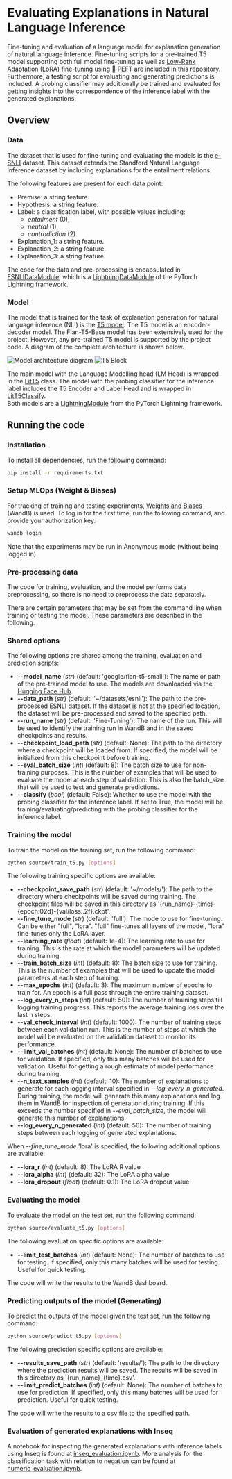 # Evaluating Explanations in Natural Language Inference
Fine-tuning and evaluation of a language model for explanation generation of natural language inference. Fine-tuning scripts for a pre-trained T5 model supporting both full model fine-tuning as well as [Low-Rank Adaptation](https://arxiv.org/abs/2106.09685) (LoRA) fine-tuning using [🤗 PEFT](https://github.com/huggingface/peft) are included in this repository. Furthermore, a testing script for evaluating and generating predictions is included. A probing classifier may additionally be trained and evaluated for getting insights into the correspondence of the inference label with the generated explanations.

## Overview
### Data
The dataset that is used for fine-tuning and evaluating the models is the [e-SNLI](https://huggingface.co/datasets/esnli) dataset. This dataset extends the Standford Natural Language Inference dataset by including explanations for the entailment relations.

The following features are present for each data point:
- Premise: a string feature.
- Hypothesis: a string feature.
- Label: a classification label, with possible values including: 
  - *entailment* (0),
  - *neutral* (1),
  - *contradiction* (2).
- Explanation_1: a string feature.
- Explanation_2: a string feature.
- Explanation_3: a string feature.

The code for the data and pre-processing is encapsulated in [ESNLIDataModule](esnli_data.py), which is a [LightningDataModule](https://lightning.ai/docs/pytorch/stable/data/datamodule.html?highlight%3Ddatamodule) of the PyTorch Lightning framework.

### Model
The model that is trained for the task of explanation generation for natural language inference (NLI) is the [T5 model](https://huggingface.co/docs/transformers/model_doc/t5). The T5 model is an encoder-decoder model. The Flan-T5-Base model has been extensively used for the project. However, any pre-trained T5 model is supported by the project code. A diagram of the complete architecture is shown below.

![Model architecture diagram](images/model_architecture.png)
![T5 Block](images/T5_block.png)

The main model with the Language Modelling head (LM Head) is wrapped in the [LitT5](source/t5_lit_module.py) class. The model with the probing classifier for the inference label includes the T5 Encoder and Label Head and is wrapped in [LitT5Classify](source/t5_lit_classify.py).  
Both models are a [LightningModule](https://lightning.ai/docs/pytorch/stable/common/lightning_module.html) from the PyTorch Lightning framework.

## Running the code
### Installation
To install all dependencies, run the following command:
```bash
pip install -r requirements.txt
```

### Setup MLOps (Weight & Biases)
For tracking of training and testing experiments, [Weights and Biases](https://wandb.ai/site) (WandB) is used. To log in for the first time, run the following command, and provide your authorization key:
```bash
wandb login
```
Note that the experiments may be run in Anonymous mode (without being logged in).

### Pre-processing data
The code for training, evaluation, and the model performs data preprocessing, so there is no need to preprocess the data separately.

There are certain parameters that may be set from the command line when training or testing the model. These parameters are described in the following.

### Shared options
The following options are shared among the training, evaluation and prediction scripts:

- **--model_name** (*str*) (default: 'google/flan-t5-small'): The name or path of the pre-trained model to use. The models are downloaded via the [Hugging Face Hub](https://huggingface.co/models).
- **--data_path** (*str*) (default: '~/datasets/esnli'): The path to the pre-processed ESNLI dataset. If the dataset is not at the specified location, the dataset will be pre-processed and saved to the specified path.
- **--run_name** (*str*) (default: 'Fine-Tuning'): The name of the run. This will be used to identify the training run in WandB and in the saved checkpoints and results.
- **--checkpoint_load_path** (*str*) (default: None): The path to the directory where a checkpoint will be loaded from. If specified, the model will be initialized from this checkpoint before training.
- **--eval_batch_size** (*int*) (default: 8): The batch size to use for non-training purposes. This is the number of examples that will be used to evaluate the model at each step of validation. This is also the batch_size that will be used to test and generate predictions.
- **--classify** (*bool*) (default: False): Whether to use the model with the probing classifier for the inference label. If set to True, the model will be training/evaluating/predicting with the probing classifier for the inference label.


### Training the model
To train the model on the training set, run the following command:

```bash
python source/train_t5.py [options]
```
The following training specific options are available:
- **--checkpoint_save_path** (*str*) (default: '~/models/'): The path to the directory where checkpoints will be saved during training. The checkpoint files will be saved in this directory as '{run_name}-{time}-{epoch:02d}-{val/loss:.2f}.ckpt'.
- **--fine_tune_mode** (*str*) (default: 'full'): The mode to use for fine-tuning. Can be either "full", "lora". "full" fine-tunes all layers of the model, "lora" fine-tunes only the LoRA layer.
- **--learning_rate** (*float*) (default: 1e-4): The learning rate to use for training. This is the rate at which the model parameters will be updated during training.
- **--train_batch_size** (*int*) (default: 8): The batch size to use for training. This is the number of examples that will be used to update the model parameters at each step of training.
- **--max_epochs** (*int*) (default: 3): The maximum number of epochs to train for. An epoch is a full pass through the entire training dataset.
- **--log_every_n_steps** (*int*) (default: 50): The number of training steps till logging training progress. This reports the average training loss over the last n steps.
- **--val_check_interval** (*int*) (default: 1000): The number of training steps between each validation run. This is the number of steps at which the model will be evaluated on the validation dataset to monitor its performance.
- **--limit_val_batches** (*int*) (default: None): The number of batches to use for validation. If specified, only this many batches will be used for validation. Useful for getting a rough estimate of model performance during training.
- **--n_text_samples** (*int*) (default: 10): The number of explanations to generate for each logging interval specified in *--log_every_n_generated*. During training, the model will generate this many explanations and log them in WandB for inspection of generation during training. If this exceeds the number specified in *--eval_batch_size*, the model will generate this number of explanations.
- **--log_every_n_generated** (*int*) (default: 50): The number of training steps between each logging of generated explanations.

When *--fine_tune_mode* 'lora' is specified, the following additional options are available:
- **--lora_r** (*int*) (default: 8): The LoRA R value
- **--lora_alpha** (*int*) (default: 32): The LoRA alpha value
- **--lora_dropout** (*float*) (default: 0.1): The LoRA dropout value

### Evaluating the model
To evaluate the model on the test set, run the following command:

```bash
python source/evaluate_t5.py [options]
```
The following evaluation specific options are available:
- **--limit_test_batches** (*int*) (default: None): The number of batches to use for testing. If specified, only this many batches will be used for testing. Useful for quick testing.

The code will write the results to the WandB dashboard.

### Predicting outputs of the model (Generating)
To predict the outputs of the model given the test set, run the following command:

```bash
python source/predict_t5.py [options]
```
The following prediction specific options are available:
- **--results_save_path** (*str*) (default: 'results/'): The path to the directory where the prediction results will be saved. The results will be saved in this directory as '{run_name}_{time}.csv'.
- **--limit_predict_batches** (*int*) (default: None): The number of batches to use for prediction. If specified, only this many batches will be used for prediction. Useful for quick testing.

The code will write the results to a csv file to the specified path.

### Evaluation of generated explanations with Inseq
A notebook for inspecting the generated explanations with inference labels using Inseq is found at [inseq_evaluation.ipynb](source/inseq_evaluation.ipynb). More analysis for the classification task with relation to negation can be found at [numeric_evaluation.ipynb](https://github.com/Rmko4/NLP-Explanations-for-NLI/blob/main/source/numeric_evaluation.ipynb).
